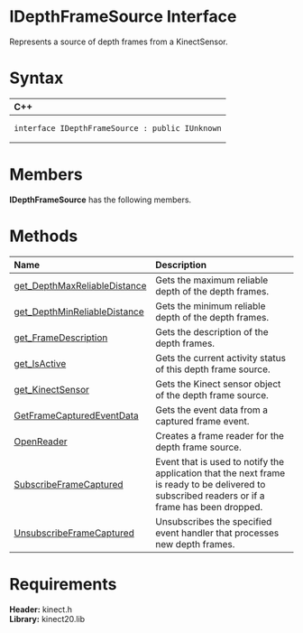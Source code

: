 IDepthFrameSource Interface  
===========================  

Represents a source of depth frames from a KinectSensor. <span id="syntaxSection"></span>

Syntax  
======  

<table>
<colgroup>
<col width="100%" />
</colgroup>
<thead>
<tr class="header">
<th align="left">C++</th>
</tr>
</thead>
<tbody>
<tr class="odd">
<td align="left"><pre><code>interface IDepthFrameSource : public IUnknown</code></pre></td>
</tr>
</tbody>
</table>

<span id="classMembersSection"></span>

Members  
=======  

**IDepthFrameSource** has the following members.  

<span id="publicmethodsSection"></span>

Methods  
=======  

<table>
<colgroup>
<col width="30%" />
<col width="60%" />
</colgroup>
<thead>
<tr class="header">
<th align="left">Name</th>
<th align="left">Description</th>
</tr>
</thead>
<tbody>
<tr class="odd">
<td align="left"><a href="IDepthFrameSource/Methods/get.md">get_DepthMaxReliableDistance</a></td>
<td align="left">Gets the maximum reliable depth of the depth frames.</td>
</tr>
<tr class="even">
<td align="left"><a href="IDepthFrameSource/Methods/get.md">get_DepthMinReliableDistance</a></td>
<td align="left">Gets the minimum reliable depth of the depth frames.</td>
</tr>
<tr class="odd">
<td align="left"><a href="IDepthFrameSource/Methods/get_FrameDescription.md">get_FrameDescription</a></td>
<td align="left">Gets the description of the depth frames.</td>
</tr>
<tr class="even">
<td align="left"><a href="IDepthFrameSource/Methods/get_IsActive_Method.md">get_IsActive</a></td>
<td align="left">Gets the current activity status of this depth frame source.</td>
</tr>
<tr class="odd">
<td align="left"><a href="IDepthFrameSource/Methods/get_KinectSensor_Method.md">get_KinectSensor</a></td>
<td align="left">Gets the Kinect sensor object of the depth frame source.</td>
</tr>
<tr class="even">
<td align="left"><a href="IDepthFrameSource/Methods/GetFrameCapturedEventData.md">GetFrameCapturedEventData</a></td>
<td align="left">Gets the event data from a captured frame event.</td>
</tr>
<tr class="odd">
<td align="left"><a href="IDepthFrameSource/Methods/OpenReader_Method.md">OpenReader</a></td>
<td align="left">Creates a frame reader for the depth frame source.</td>
</tr>
<tr class="even">
<td align="left"><a href="IDepthFrameSource/Methods/SubscribeFrameCaptured.md">SubscribeFrameCaptured</a></td>
<td align="left">Event that is used to notify the application that the next frame is ready to be delivered to subscribed readers or if a frame has been dropped.</td>
</tr>
<tr class="odd">
<td align="left"><a href="IDepthFrameSource/Methods/UnsubscribeFrameCaptured.md">UnsubscribeFrameCaptured</a></td>
<td align="left">Unsubscribes the specified event handler that processes new depth frames.</td>
</tr>
</tbody>
</table>

<span id="requirements"></span>

Requirements  
============  

**Header:** kinect.h  
**Library:** kinect20.lib  



<!--Please do not edit the data in the comment block below.-->
<!--
TOCTitle : IDepthFrameSource Interface
RLTitle : IDepthFrameSource Interface
KeywordK : IDepthFrameSource interface, about
HelpPriority : 2
TopicType : apiref
KeywordF : IDepthFrameSource
KeywordF : Microsoft.Kinect.kinect.IDepthFrameSource
KeywordA : T:Microsoft.Kinect.kinect.IDepthFrameSource
AssetID : T:Microsoft.Kinect.kinect.IDepthFrameSource
Locale : en-us
CommunityContent : 1
APIType : Managed
APILocation : 
APIName : Microsoft.Kinect.kinect.IDepthFrameSource
TargetOS : Windows
TopicType : kbSyntax
DevLang : C++
DocSet : K4Wv2
ProjType : K4Wv2Proj
Technology : Kinect for Windows
Product : Kinect for Windows SDK v2
productversion : 20
-->
